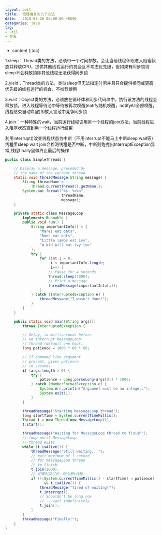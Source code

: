 ```yaml
---
layout: post
title:  线程相关的几个方法
date:   2018-08-26 08:00:00 +0800
categories: java
tag: 
- util
- 并发
---
```


* content
{:toc}

1.sleep：Thread类的方法，必须带一个时间参数。会让当前线程休眠进入阻塞状态并释放CPU，提供其他线程运行的机会且不考虑优先级，但如果有同步锁则sleep不会释放锁即其他线程无法获得同步锁

2.yield：Thread类的方法，类似sleep但无法指定时间并且只会提供相同或更高优先级的线程运行的机会，不推荐使用

3.wait：Object类的方法，必须放在循环体和同步代码块中，执行该方法的线程会释放锁，进入线程等待池中等待被再次唤醒(notify随机唤醒，notifyAll全部唤醒，线程结束自动唤醒)即放入锁池中竞争同步锁

4.join：一种特殊的wait，当前运行线程调用另一个线程的join方法，当前线程进入阻塞状态直到另一个线程运行结束

利用interrupt()改变线程状态为中断（不用interrupt不能马上中断sleep wait等）  
线程里sleep wait join会检测线程是否中断，中断则跑抛出InterruptException异常,线程finally里做终止最后的操作  

```java
public class SimpleThreads {  

    // Display a message, preceded by  
    // the name of the current thread  
    static void threadMessage(String message) {  
        String threadName =  
            Thread.currentThread().getName();  
        System.out.format("%s: %s%n",  
                          threadName,  
                          message);  
    }  

    private static class MessageLoop  
        implements Runnable {  
        public void run() {  
            String importantInfo[] = {  
                "Mares eat oats",  
                "Does eat oats",  
                "Little lambs eat ivy",  
                "A kid will eat ivy too"  
            };  
            try {  
                for (int i = 0;  
                     i < importantInfo.length;  
                     i++) {  
                    // Pause for 4 seconds  
                    Thread.sleep(4000);  
                    // Print a message  
                    threadMessage(importantInfo[i]);  
                }  
            } catch (InterruptedException e) {  
                threadMessage("I wasn't done!");  
            }  
        }  
    }  

    public static void main(String args[])  
        throws InterruptedException {  

        // Delay, in milliseconds before  
        // we interrupt MessageLoop  
        // thread (default one hour).  
        long patience = 1000 * 60 * 60;  

        // If command line argument  
        // present, gives patience  
        // in seconds.  
        if (args.length > 0) {  
            try {  
                patience = Long.parseLong(args[0]) * 1000;  
            } catch (NumberFormatException e) {  
                System.err.println("Argument must be an integer.");  
                System.exit(1);  
            }  
        }  

        threadMessage("Starting MessageLoop thread");  
        long startTime = System.currentTimeMillis();  
        Thread t = new Thread(new MessageLoop());  
        t.start();  

        threadMessage("Waiting for MessageLoop thread to finish");  
        // loop until MessageLoop  
        // thread exits  
        while (t.isAlive()) {  
            threadMessage("Still waiting...");  
            // Wait maximum of 1 second  
            // for MessageLoop thread  
            // to finish.  
            t.join(1000);  
            // 如果时间过长，则中断t线程
            if (((System.currentTimeMillis() - startTime) > patience)  
                  && t.isAlive()) {  
                threadMessage("Tired of waiting!");  
                t.interrupt();  
                // Shouldn't be long now  
                // -- wait indefinitely  
                t.join();  
            }  
        }  
        threadMessage("Finally!");  
    }  
}  
```
